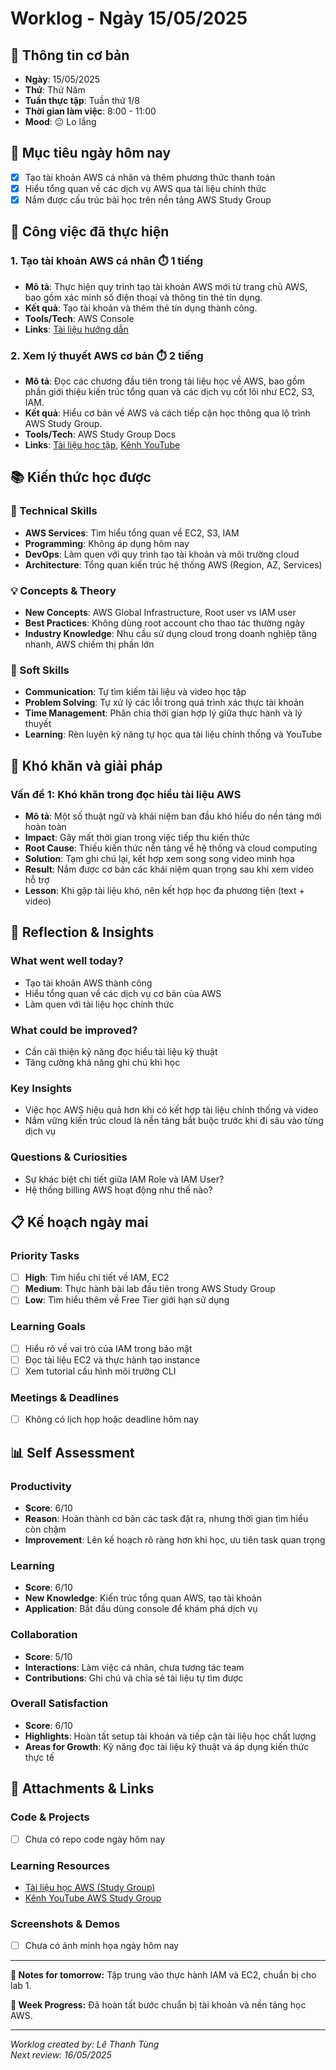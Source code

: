 # Worklog - Ngày 15/05/2025

## 📅 Thông tin cơ bản
- **Ngày**: 15/05/2025
- **Thứ**: Thứ Năm
- **Tuần thực tập**: Tuần thứ 1/8
- **Thời gian làm việc**: 8:00 - 11:00
- **Mood**: 😐 Lo lắng

## 🎯 Mục tiêu ngày hôm nay
- [x] Tạo tài khoản AWS cá nhân và thêm phương thức thanh toán
- [x] Hiểu tổng quan về các dịch vụ AWS qua tài liệu chính thức
- [x] Nắm được cấu trúc bài học trên nền tảng AWS Study Group

## 💼 Công việc đã thực hiện

### 1. Tạo tài khoản AWS cá nhân ⏱️ 1 tiếng
- **Mô tả**: Thực hiện quy trình tạo tài khoản AWS mới từ trang chủ AWS, bao gồm xác minh số điện thoại và thông tin thẻ tín dụng.
- **Kết quả**: Tạo tài khoản và thêm thẻ tín dụng thành công.
- **Tools/Tech**: AWS Console
- **Links**: [Tài liệu hướng dẫn](http://f000001.awsstudygroup.com/vi/)

### 2. Xem lý thuyết AWS cơ bản ⏱️ 2 tiếng
- **Mô tả**: Đọc các chương đầu tiên trong tài liệu học về AWS, bao gồm phần giới thiệu kiến trúc tổng quan và các dịch vụ cốt lõi như EC2, S3, IAM.
- **Kết quả**: Hiểu cơ bản về AWS và cách tiếp cận học thông qua lộ trình AWS Study Group.
- **Tools/Tech**: AWS Study Group Docs
- **Links**: [Tài liệu học tập](http://f000001.awsstudygroup.com/vi/), [Kênh YouTube](https://www.youtube.com/@AWSStudyGroup)

## 📚 Kiến thức học được

### 🔧 Technical Skills
- **AWS Services**: Tìm hiểu tổng quan về EC2, S3, IAM
- **Programming**: Không áp dụng hôm nay
- **DevOps**: Làm quen với quy trình tạo tài khoản và môi trường cloud
- **Architecture**: Tổng quan kiến trúc hệ thống AWS (Region, AZ, Services)

### 💡 Concepts & Theory
- **New Concepts**: AWS Global Infrastructure, Root user vs IAM user
- **Best Practices**: Không dùng root account cho thao tác thường ngày
- **Industry Knowledge**: Nhu cầu sử dụng cloud trong doanh nghiệp tăng nhanh, AWS chiếm thị phần lớn

### 🤝 Soft Skills
- **Communication**: Tự tìm kiếm tài liệu và video học tập
- **Problem Solving**: Tự xử lý các lỗi trong quá trình xác thực tài khoản
- **Time Management**: Phân chia thời gian hợp lý giữa thực hành và lý thuyết
- **Learning**: Rèn luyện kỹ năng tự học qua tài liệu chính thống và YouTube

## 🚧 Khó khăn và giải pháp

### Vấn đề 1: Khó khăn trong đọc hiểu tài liệu AWS
- **Mô tả**: Một số thuật ngữ và khái niệm ban đầu khó hiểu do nền tảng mới hoàn toàn
- **Impact**: Gây mất thời gian trong việc tiếp thu kiến thức
- **Root Cause**: Thiếu kiến thức nền tảng về hệ thống và cloud computing
- **Solution**: Tạm ghi chú lại, kết hợp xem song song video minh họa
- **Result**: Nắm được cơ bản các khái niệm quan trọng sau khi xem video hỗ trợ
- **Lesson**: Khi gặp tài liệu khó, nên kết hợp học đa phương tiện (text + video)

## 💭 Reflection & Insights

### What went well today?
- Tạo tài khoản AWS thành công
- Hiểu tổng quan về các dịch vụ cơ bản của AWS
- Làm quen với tài liệu học chính thức

### What could be improved?
- Cần cải thiện kỹ năng đọc hiểu tài liệu kỹ thuật
- Tăng cường khả năng ghi chú khi học

### Key Insights
- Việc học AWS hiệu quả hơn khi có kết hợp tài liệu chính thống và video
- Nắm vững kiến trúc cloud là nền tảng bắt buộc trước khi đi sâu vào từng dịch vụ

### Questions & Curiosities
- Sự khác biệt chi tiết giữa IAM Role và IAM User?
- Hệ thống billing AWS hoạt động như thế nào?

## 📋 Kế hoạch ngày mai

### Priority Tasks
- [ ] **High**: Tìm hiểu chi tiết về IAM, EC2
- [ ] **Medium**: Thực hành bài lab đầu tiên trong AWS Study Group
- [ ] **Low**: Tìm hiểu thêm về Free Tier giới hạn sử dụng

### Learning Goals
- [ ] Hiểu rõ về vai trò của IAM trong bảo mật
- [ ] Đọc tài liệu EC2 và thực hành tạo instance
- [ ] Xem tutorial cấu hình môi trường CLI

### Meetings & Deadlines
- [ ] Không có lịch họp hoặc deadline hôm nay

## 📊 Self Assessment

### Productivity
- **Score**: 6/10
- **Reason**: Hoàn thành cơ bản các task đặt ra, nhưng thời gian tìm hiểu còn chậm
- **Improvement**: Lên kế hoạch rõ ràng hơn khi học, ưu tiên task quan trọng

### Learning
- **Score**: 6/10
- **New Knowledge**: Kiến trúc tổng quan AWS, tạo tài khoản
- **Application**: Bắt đầu dùng console để khám phá dịch vụ

### Collaboration
- **Score**: 5/10
- **Interactions**: Làm việc cá nhân, chưa tương tác team
- **Contributions**: Ghi chú và chia sẻ tài liệu tự tìm được

### Overall Satisfaction
- **Score**: 6/10
- **Highlights**: Hoàn tất setup tài khoản và tiếp cận tài liệu học chất lượng
- **Areas for Growth**: Kỹ năng đọc tài liệu kỹ thuật và áp dụng kiến thức thực tế

## 📎 Attachments & Links

### Code & Projects
- [ ] Chưa có repo code ngày hôm nay

### Learning Resources
- [Tài liệu học AWS (Study Group)](http://f000001.awsstudygroup.com/vi/)
- [Kênh YouTube AWS Study Group](https://www.youtube.com/@AWSStudyGroup)

### Screenshots & Demos
- [ ] Chưa có ảnh minh họa ngày hôm nay

---

**📝 Notes for tomorrow:**
Tập trung vào thực hành IAM và EC2, chuẩn bị cho lab 1.

**🎯 Week Progress:**
Đã hoàn tất bước chuẩn bị tài khoản và nền tảng học AWS.

---
*Worklog created by: Lê Thanh Tùng*  
*Next review: 16/05/2025*
